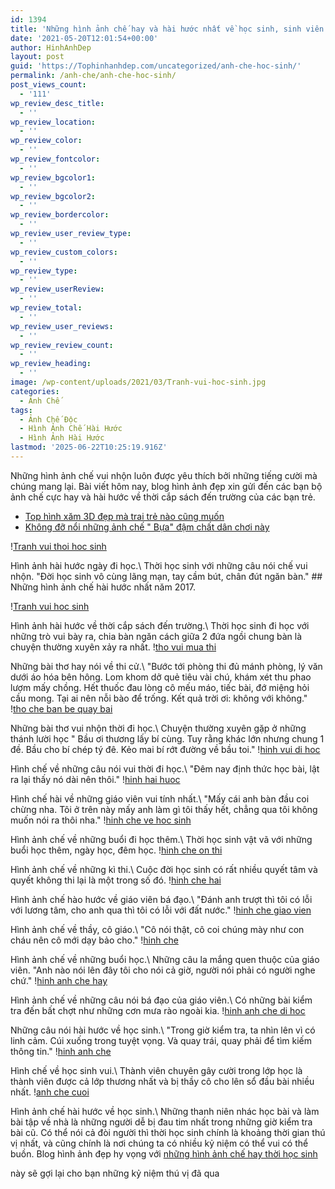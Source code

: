 ```yaml
---
id: 1394
title: 'Những hình ảnh chế hay và hài hước nhất về học sinh, sinh viên.'
date: '2021-05-20T12:01:54+00:00'
author: HinhAnhDep
layout: post
guid: 'https://Tophinhanhdep.com/uncategorized/anh-che-hoc-sinh/'
permalink: /anh-che/anh-che-hoc-sinh/
post_views_count:
  - '111'
wp_review_desc_title:
  - ''
wp_review_location:
  - ''
wp_review_color:
  - ''
wp_review_fontcolor:
  - ''
wp_review_bgcolor1:
  - ''
wp_review_bgcolor2:
  - ''
wp_review_bordercolor:
  - ''
wp_review_user_review_type:
  - ''
wp_review_custom_colors:
  - ''
wp_review_type:
  - ''
wp_review_userReview:
  - ''
wp_review_total:
  - ''
wp_review_user_reviews:
  - ''
wp_review_review_count:
  - ''
wp_review_heading:
  - ''
image: /wp-content/uploads/2021/03/Tranh-vui-hoc-sinh.jpg
categories:
  - Ảnh Chế
tags:
  - Ảnh Chế Độc
  - Hình Ảnh Chế Hài Hước
  - Hình Ảnh Hài Hước
lastmod: '2025-06-22T10:25:19.916Z'
---
```

Những hình ảnh chế vui nhộn luôn được yêu thích bởi những tiếng cười mà chúng mang lại. Bài viết hôm nay, blog hình ảnh đẹp xin gửi đến các bạn bộ ảnh chế cực hay và hài hước về thời cắp sách đến trường của các bạn trẻ.

- [Top hình xăm 3D đẹp mà trai trẻ nào cũng muốn](https://tophinhanhdep.com/hinh-xam-dep/hinh-xam-3d-dep/)
- [Không đỡ nổi những ảnh chế " Bựa" đậm chất dân chơi này](https://tophinhanhdep.com/anh-che/anh-che-bua/)

\![Tranh vui thoi hoc sinh](https://tophinhanhdep.com/wp-content/uploads/2021/03/Tranh-vui-thoi-hoc-sinh.jpg)

 Hình ảnh hài hước ngày đi học.\ Thời học sinh với những câu nói chế vui nhộn. "Đời học sinh vô cùng lãng mạn, tay cầm bút, chân đút ngăn bàn." ## Những hình ảnh chế hài hước nhất năm 2017.

\![Tranh vui hoc sinh](https://tophinhanhdep.com/wp-content/uploads/2021/03/Tranh-vui-hoc-sinh.jpg)

 Hình ảnh hài hước về thời cắp sách đến trường.\ Thời học sinh đi học với những trò vui bày ra, chia bàn ngăn cách giữa 2 đứa ngồi chung bàn là chuyện thường xuyên xảy ra nhất. \![tho vui mua thi](https://tophinhanhdep.com/wp-content/uploads/2021/03/tho-vui-mua-thi.jpg)

 Những bài thơ hay nói về thi cử.\ "Bước tới phòng thi đủ mánh phòng, lý văn dưới áo hóa bên hông. Lom khom dở quẻ tiêu vài chú, khám xét thu phao lượm mấy chồng. Hết thuốc đau lòng cô mếu máo, tiếc bài, đớ miệng hỏi cầu mong. Tại ai nên nỗi bào để trống. Kết quả trời ơi: không với không." \![tho che ban be quay bai](https://tophinhanhdep.com/wp-content/uploads/2021/03/tho-che-ban-be-quay-bai.jpg)

 Những bài thơ vui nhộn thời đi học.\ Chuyện thường xuyên gặp ở những thánh lười học " Bầu ơi thương lấy bí cùng. Tuy rằng khác lớn nhưng chung 1 đề. Bầu cho bí chép tý đê. Kẻo mai bí rớt đường về bầu toi." \![hinh vui di hoc](https://tophinhanhdep.com/wp-content/uploads/2021/03/hinh-vui-di-hoc.jpg)

 Hình chế về những câu nói vui thời đi học.\ "Đêm nay định thức học bài, lật ra lại thấy nó dài nên thôi." \![hinh hai huoc](https://tophinhanhdep.com/wp-content/uploads/2021/03/hinh-hai-huoc.jpg)

 Hình chế hài về những giáo viên vui tính nhất.\ "Mấy cái anh bàn đầu coi chừng nha. Tôi ở trên này mấy anh làm gì tôi thấy hết, chẳng qua tôi không muốn nói ra thôi nha." \![hinh che ve hoc sinh](https://tophinhanhdep.com/wp-content/uploads/2021/03/hinh-che-ve-hoc-sinh.jpg)

 Hình ảnh chế về những buổi đi học thêm.\ Thời học sinh vật vã với những buổi học thêm, ngày học, đêm học. \![hinh che on thi](https://tophinhanhdep.com/wp-content/uploads/2021/03/hinh-che-on-thi.jpg)

 Hình ảnh chế về những kì thi.\ Cuộc đời học sinh có rất nhiều quyết tâm và quyết không thi lại là một trong số đó. \![hinh che hai](https://tophinhanhdep.com/wp-content/uploads/2021/03/hinh-che-hai.jpg)

 Hình ảnh chế hào hước về giáo viên bá đạo.\ "Đánh anh trượt thì tôi có lỗi với lương tâm, cho anh qua thì tôi có lỗi với đất nước." \![hinh che giao vien](https://tophinhanhdep.com/wp-content/uploads/2021/03/hinh-che-giao-vien.jpg)

 Hình ảnh chế về thầy, cô giáo.\ "Cô nói thật, cô coi chúng mày như con cháu nên cô mới dạy bảo cho." \![hinh che](https://tophinhanhdep.com/wp-content/uploads/2021/03/hinh-che-1.jpg)

 Hình ảnh chế về những buổi học.\ Những câu la mắng quen thuộc của giáo viên. "Anh nào nói lên đây tôi cho nói cả giờ, người nói phải có người nghe chứ." \![hinh anh che hay](https://tophinhanhdep.com/wp-content/uploads/2021/03/hinh-anh-che-hay.jpg)

 Hình ảnh chế về những câu nói bá đạo của giáo viên.\ Có những bài kiểm tra đến bất chợt như những cơn mưa rào ngoài kia. \![hinh anh che di hoc](https://tophinhanhdep.com/wp-content/uploads/2021/03/hinh-anh-che-di-hoc.jpg)

 Những câu nói hài hước về học sinh.\ "Trong giờ kiểm tra, ta nhìn lên vì có linh cảm. Cúi xuống trong tuyệt vọng. Và quay trái, quay phải để tìm kiếm thông tin." \![hinh anh che](https://tophinhanhdep.com/wp-content/uploads/2021/03/hinh-anh-che-1.jpg)

 Hình chế về học sinh vui.\ Thành viên chuyên gây cười trong lớp học là thành viên được cả lớp thương nhất và bị thầy cô cho lên sổ đầu bài nhiều nhất. \![anh che cuoi](https://tophinhanhdep.com/wp-content/uploads/2021/03/anh-che-cuoi.jpg)

 Hình ảnh chế hài hước về học sinh.\ Những thanh niên nhác học bài và làm bài tập về nhà là những người dễ bị đau tim nhất trong những giờ kiểm tra bài cũ. Có thể nói cả đòi người thì thời học sinh chính là khoảng thời gian thú vị nhất, và cũng chính là nơi chúng ta có nhiều kỷ niệm có thể vui có thể buồn. Blog hình ảnh đẹp hy vọng với [những hình ảnh chế hay thời học sinh](https://tophinhanhdep.com/anh-che/anh-che-hoc-sinh/)

 này sẽ gợi lại cho bạn những kỷ niệm thú vị đã qua
